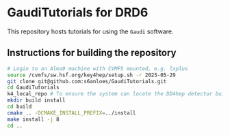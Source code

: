 # GaudiTutorials for DRD6

This repository hosts tutorials for using the `Gaudi` software.

## Instructions for building the repository
```bash
# Login to an Alma9 machine with CVMFS mounted, e.g. lxplus
source /cvmfs/sw.hsf.org/key4hep/setup.sh -r 2025-05-29
git clone git@github.com:s6anloes/GaudiTutorials.git
cd GaudiTutorials
k4_local_repo # To ensure the system can locate the DD4hep detector builders:
mkdir build install
cd build
cmake .. -DCMAKE_INSTALL_PREFIX=../install 
make install -j 8
cd ..
